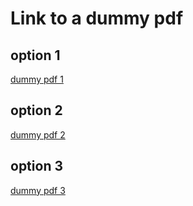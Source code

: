 # Link to a dummy pdf 

## option 1
[dummy pdf 1](/static/dummy.pdf)

## option 2
[dummy pdf 2](./static/dummy.pdf)

## option 3
[dummy pdf 3](static/dummy.pdf)